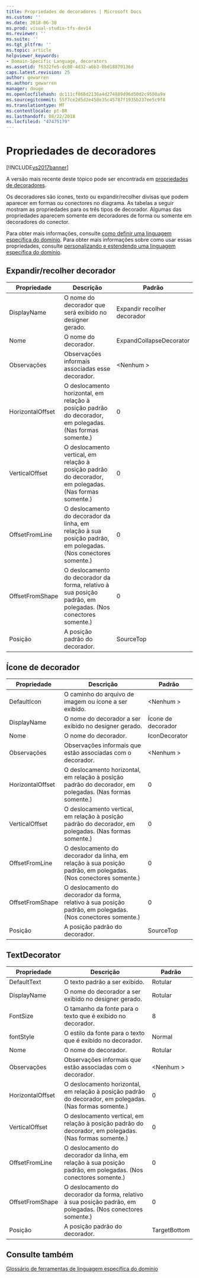 ```yaml
---
title: Propriedades de decoradores | Microsoft Docs
ms.custom: ''
ms.date: 2018-06-30
ms.prod: visual-studio-tfs-dev14
ms.reviewer: ''
ms.suite: ''
ms.tgt_pltfrm: ''
ms.topic: article
helpviewer_keywords:
- Domain-Specific Language, decorators
ms.assetid: f6322fe5-dc08-4d32-a6b3-0bd18879136d
caps.latest.revision: 25
author: gewarren
ms.author: gewarren
manager: douge
ms.openlocfilehash: dc111cf868d2136a4d274889d96d50d2c9500a9a
ms.sourcegitcommit: 55f7ce2d5d2e458e35c45787f1935b237ee5c9f8
ms.translationtype: MT
ms.contentlocale: pt-BR
ms.lasthandoff: 08/22/2018
ms.locfileid: "47475179"
---
```

# <a name="properties-of-decorators"></a>Propriedades de decoradores
[!INCLUDE[vs2017banner](../includes/vs2017banner.md)]

A versão mais recente deste tópico pode ser encontrada em [propriedades de decoradores](https://docs.microsoft.com/visualstudio/modeling/properties-of-decorators).  
  
Os decoradores são ícones, texto ou expandir/recolher divisas que podem aparecer em formas ou conectores no diagrama. As tabelas a seguir mostram as propriedades para os três tipos de decorador. Algumas das propriedades aparecem somente em decoradores de forma ou somente em decoradores do conector.  
  
 Para obter mais informações, consulte [como definir uma linguagem específica do domínio](../modeling/how-to-define-a-domain-specific-language.md). Para obter mais informações sobre como usar essas propriedades, consulte [personalizando e estendendo uma linguagem específica do domínio](../modeling/customizing-and-extending-a-domain-specific-language.md).  
  
## <a name="expandcollapse-decorator"></a>Expandir/recolher decorador  
  
|Propriedade|Descrição|Padrão|  
|--------------|-----------------|-------------|  
|DisplayName|O nome do decorador que será exibido no designer gerado.|Expandir recolher decorador|  
|Nome|O nome do decorador.|ExpandCollapseDecorator|  
|Observações|Observações informais associadas esse decorador.|\<Nenhum >|  
|HorizontalOffset|O deslocamento horizontal, em relação à posição padrão do decorador, em polegadas. (Nas formas somente.)|0|  
|VerticalOffset|O deslocamento vertical, em relação à posição padrão do decorador, em polegadas. (Nas formas somente.)|0|  
|OffsetFromLine|O deslocamento do decorador da linha, em relação à sua posição padrão, em polegadas. (Nos conectores somente.)|0|  
|OffsetFromShape|O deslocamento do decorador da forma, relativo à sua posição padrão, em polegadas. (Nos conectores somente.)|0|  
|Posição|A posição padrão do decorador.|SourceTop|  
  
## <a name="icon-decorator"></a>Ícone de decorador  
  
|Propriedade|Descrição|Padrão|  
|--------------|-----------------|-------------|  
|DefaultIcon|O caminho do arquivo de imagem ou ícone a ser exibido.|\<Nenhum >|  
|DisplayName|O nome do decorador a ser exibido no designer gerado.|Ícone de decorador|  
|Nome|O nome do decorador.|IconDecorator|  
|Observações|Observações informais que estão associadas com o decorador.|\<Nenhum >|  
|HorizontalOffset|O deslocamento horizontal, em relação à posição padrão do decorador, em polegadas. (Nas formas somente.)|0|  
|VerticalOffset|O deslocamento vertical, em relação à posição padrão do decorador, em polegadas. (Nas formas somente.)|0|  
|OffsetFromLine|O deslocamento do decorador da linha, em relação à sua posição padrão, em polegadas. (Nos conectores somente.)|0|  
|OffsetFromShape|O deslocamento do decorador da forma, relativo à sua posição padrão, em polegadas. (Nos conectores somente.)|0|  
|Posição|A posição padrão do decorador.|SourceTop|  
  
## <a name="textdecorator"></a>TextDecorator  
  
|Propriedade|Descrição|Padrão|  
|--------------|-----------------|-------------|  
|DefaultText|O texto padrão a ser exibido.|Rotular|  
|DisplayName|O nome do decorador a ser exibido no designer gerado.|Rotular|  
|FontSize|O tamanho da fonte para o texto que é exibido no decorador.|8|  
|fontStyle|O estilo da fonte para o texto que é exibido no decorador.|Normal|  
|Nome|O nome do decorador.|Rotular|  
|Observações|Observações informais que estão associadas com o decorador.|\<Nenhum >|  
|HorizontalOffset|O deslocamento horizontal, em relação à posição padrão do decorador, em polegadas. (Nas formas somente.)|0|  
|VerticalOffset|O deslocamento vertical, em relação à posição padrão do decorador, em polegadas. (Nas formas somente.)|0|  
|OffsetFromLine|O deslocamento do decorador da linha, em relação à sua posição padrão, em polegadas. (Nos conectores somente.)|0|  
|OffsetFromShape|O deslocamento do decorador da forma, relativo à sua posição padrão, em polegadas. (Nos conectores somente.)|0|  
|Posição|A posição padrão do decorador.|TargetBottom|  
  
## <a name="see-also"></a>Consulte também  
 [Glossário de ferramentas de linguagem específica do domínio](http://msdn.microsoft.com/en-us/ca5e84cb-a315-465c-be24-76aa3df276aa)



